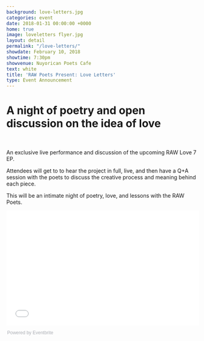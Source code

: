 ```yaml
---
background: love-letters.jpg
categories: event
date: 2018-01-31 00:00:00 +0000
home: true
image: loveletters flyer.jpg
layout: detail
permalink: "/love-letters/"
showdate: February 10, 2018
showtime: 7:30pm
showvenue: Nuyorican Poets Cafe
text: white
title: 'RAW Poets Present: Love Letters'
type: Event Announcement
---
```

# A night of poetry and open discussion on the idea of love

<br>

An exclusive live performance and discussion of the upcoming RAW Love 7 EP.

Attendees will get to to hear the project in full, live, and then have a Q+A session with the poets to discuss the creative process and meaning behind each piece.

This will be an intimate night of poetry, love, and lessons with the RAW Poets.

<a href="https://www.eventbrite.com/e/raw-poets-present-love-lessons-tickets-42700478280?ref=ebtn" target="_blank">
</a>
<a href="https://www.eventbrite.com/e/raw-poets-present-love-lessons-tickets-42700478280?ref=ebtn" target="_blank">
</a>
<a href="https://www.eventbrite.com/e/raw-poets-present-love-lessons-tickets-42700478280?ref=ebtn" target="_blank">
</a>
<div style="width:100%; text-align:left;">
<iframe src="//eventbrite.com/tickets-external?eid=42700478280&ref=etckt" frameborder="0" height="300" width="100%" vspace="0" hspace="0" marginheight="5" marginwidth="5" scrolling="auto" allowtransparency="true"></iframe>
<div style="font-family:Helvetica, Arial; font-size:12px; padding:10px 0 5px; margin:2px; width:100%; text-align:left;" >
<a class="powered-by-eb" style="color: #ADB0B6; text-decoration: none;" target="_blank" href="http://www.eventbrite.com/">
Powered by Eventbrite
</a>
</div>
</div>